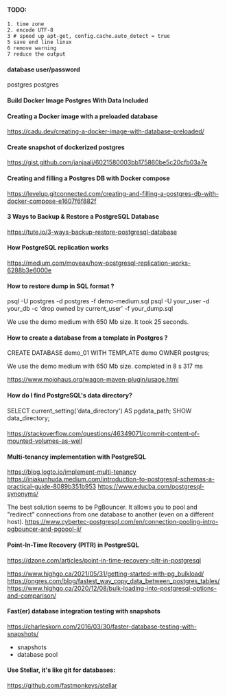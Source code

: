#### TODO:
    1. time zone
    2. encode UTF-8
    3 # speed up apt-get, config.cache.auto_detect = true
    5 save end line linux
    6 remove warning 
    7 reduce the output

#### database user/password

postgres
postgres

#### Build Docker Image Postgres With Data Included

#### Creating a Docker image with a preloaded database
https://cadu.dev/creating-a-docker-image-with-database-preloaded/

#### Create snapshot of dockerized postgres
https://gist.github.com/janjaali/6021580003bb175860be5c20cfb03a7e
#### Creating and filling a Postgres DB with Docker compose
https://levelup.gitconnected.com/creating-and-filling-a-postgres-db-with-docker-compose-e1607f6f882f
#### 3 Ways to Backup & Restore a PostgreSQL Database
https://tute.io/3-ways-backup-restore-postgresql-database
#### How PostgreSQL replication works
https://medium.com/moveax/how-postgresql-replication-works-6288b3e6000e

#### How to restore dump in SQL format ?

psql -U postgres -d postgres -f demo-medium.sql
psql -U your_user -d your_db -c 'drop owned by current_user' -f your_dump.sql

We use the demo medium with 650 Mb size.
It took 25 seconds.

#### How to create a database from a template in Postgres ?
CREATE DATABASE demo_01 WITH TEMPLATE demo OWNER postgres;

We use the demo medium with 650 Mb size.
completed in 8 s 317 ms

https://www.mojohaus.org/wagon-maven-plugin/usage.html

#### How do I find PostgreSQL's data directory?
SELECT current_setting('data_directory') AS pgdata_path;
SHOW data_directory;

####
https://stackoverflow.com/questions/46349071/commit-content-of-mounted-volumes-as-well

#### Multi-tenancy implementation with PostgreSQL
https://blog.logto.io/implement-multi-tenancy
https://iniakunhuda.medium.com/introduction-to-postgresql-schemas-a-practical-guide-8089b351b953
https://www.educba.com/postgresql-synonyms/

The best solution seems to be PgBouncer. 
It allows you to pool and "redirect" connections from one database to another (even on a different host).
https://www.cybertec-postgresql.com/en/connection-pooling-intro-pgbouncer-and-pgpool-ii/

#### Point-In-Time Recovery (PITR) in PostgreSQL
https://dzone.com/articles/point-in-time-recovery-pitr-in-postgresql

https://www.highgo.ca/2021/05/31/getting-started-with-pg_bulkload/
https://ongres.com/blog/fastest_way_copy_data_between_postgres_tables/
https://www.highgo.ca/2020/12/08/bulk-loading-into-postgresql-options-and-comparison/

#### Fast(er) database integration testing with snapshots
https://charleskorn.com/2016/03/30/faster-database-testing-with-snapshots/
- snapshots
- database pool

#### Use Stellar, it's like git for databases:
https://github.com/fastmonkeys/stellar